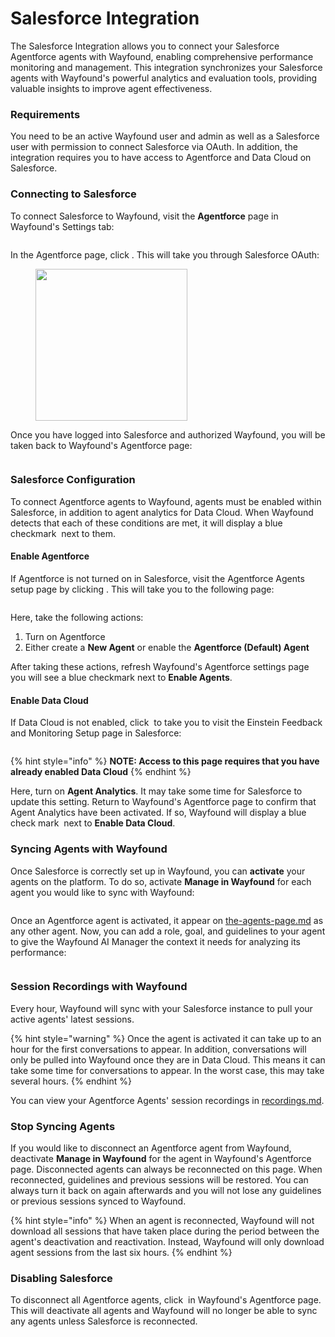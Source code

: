 # Salesforce Integration

The Salesforce Integration allows you to connect your Salesforce Agentforce agents with Wayfound, enabling comprehensive performance monitoring and management. This integration synchronizes your Salesforce agents with Wayfound's powerful analytics and evaluation tools, providing valuable insights to improve agent effectiveness.

### Requirements

You need to be an active Wayfound user and admin as well as a Salesforce user with permission to connect Salesforce via OAuth. In addition, the integration requires you to have access to Agentforce and Data Cloud on Salesforce.

### Connecting to Salesforce

To connect Salesforce to Wayfound, visit the **Agentforce** page in Wayfound's Settings tab:

<figure><img src="../../.gitbook/assets/image (16).png" alt=""><figcaption></figcaption></figure>

In the Agentforce page, click <img src="../../.gitbook/assets/Screenshot 2025-04-16 at 1.42.35 PM.png" alt="" data-size="line">. This will take you through Salesforce OAuth:

<figure><img src="../../.gitbook/assets/image (17).png" alt="" width="243"><figcaption></figcaption></figure>

Once you have logged into Salesforce and authorized Wayfound, you will be taken back to Wayfound's Agentforce page:

<figure><img src="../../.gitbook/assets/image (19).png" alt=""><figcaption></figcaption></figure>

### Salesforce Configuration

To connect Agentforce agents to Wayfound, agents must be enabled within Salesforce, in addition to agent analytics for Data Cloud. When Wayfound detects that each of these conditions are met, it will display a blue checkmark <img src="../../.gitbook/assets/image (22).png" alt="" data-size="line"> next to them.

#### Enable Agentforce

If Agentforce is not turned on in Salesforce, visit the Agentforce Agents setup page by clicking <img src="../../.gitbook/assets/Screenshot 2025-04-16 at 1.53.52 PM.png" alt="" data-size="line">. This will take you to the following page:

<figure><img src="../../.gitbook/assets/image (20).png" alt=""><figcaption></figcaption></figure>

Here, take the following actions:

1. Turn on Agentforce
2. Either create a **New Agent** or enable the **Agentforce (Default) Agent**

After taking these actions, refresh Wayfound's Agentforce settings page you will see a blue checkmark <img src="../../.gitbook/assets/image (23).png" alt="" data-size="line">next to **Enable Agents**.

#### Enable Data Cloud

If Data Cloud is not enabled, click <img src="../../.gitbook/assets/image (24).png" alt="" data-size="line"> to take you to visit the Einstein Feedback and Monitoring Setup page in Salesforce:

<figure><img src="../../.gitbook/assets/image (25).png" alt=""><figcaption></figcaption></figure>

{% hint style="info" %}
**NOTE: Access to this page requires that you have already enabled Data Cloud**
{% endhint %}

Here, turn on **Agent Analytics**. It may take some time for Salesforce to update this setting. Return to Wayfound's Agentforce page to confirm that Agent Analytics have been activated. If so, Wayfound will display a blue check mark <img src="../../.gitbook/assets/image (23).png" alt="" data-size="line"> next to **Enable Data Cloud**.

### Syncing Agents with Wayfound

Once Salesforce is correctly set up in Wayfound, you can **activate** your agents on the platform. To do so, activate **Manage in Wayfound** for each agent you would like to sync with Wayfound:

<figure><img src="../../.gitbook/assets/image (26).png" alt=""><figcaption></figcaption></figure>

Once an Agentforce agent is activated, it appear on [the-agents-page.md](../../agents/the-agents-page.md "mention") as any other agent. Now, you can add a role, goal, and guidelines to your agent to give the Wayfound AI Manager the context it needs for analyzing its performance:

<figure><img src="../../.gitbook/assets/image (27).png" alt=""><figcaption></figcaption></figure>



### Session Recordings with Wayfound

Every hour, Wayfound will sync with your Salesforce instance to pull your active agents' latest sessions.

{% hint style="warning" %}
Once the agent is activated it can take up to an hour for the first conversations to appear. In addition, conversations will only be pulled into Wayfound once they are in Data Cloud. This means it can take some time for conversations to appear. In the worst case, this may take several hours.
{% endhint %}

You can view your Agentforce Agents' session recordings in [recordings.md](../../sessions/recordings.md "mention").

### Stop Syncing Agents

If you would like to disconnect an Agentforce agent from Wayfound, deactivate **Manage in Wayfound** for the agent in Wayfound's Agentforce page. Disconnected agents can always be reconnected on this page. When reconnected, guidelines and previous sessions will be restored. You can always turn it back on again afterwards and you will not lose any guidelines or previous sessions synced to Wayfound.

{% hint style="info" %}
When an agent is reconnected, Wayfound will not download all sessions that have taken place during the period between the agent's deactivation and reactivation. Instead, Wayfound will only download agent sessions from the last six hours.
{% endhint %}

### Disabling Salesforce

To disconnect all Agentforce agents, click <img src="../../.gitbook/assets/Screenshot 2025-04-16 at 2.15.25 PM.png" alt="" data-size="line"> in Wayfound's Agentforce page. This will deactivate all agents and Wayfound will no longer be able to sync any agents unless Salesforce is reconnected.

<figure><img src="../../.gitbook/assets/image (28).png" alt=""><figcaption></figcaption></figure>
